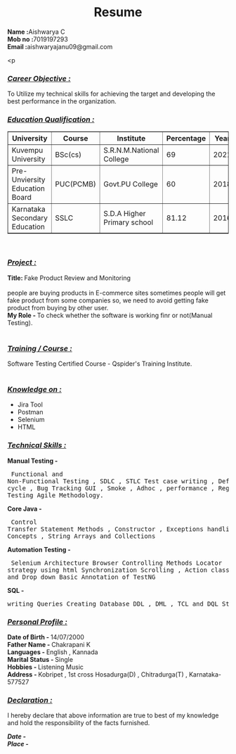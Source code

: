 <p>
<h1 align="center">Resume</h1></p>
<p><b>Name :</b>Aishwarya C <br>
    <b>Mob no :</b>7019197293 <br>
    <b>Email :</b>aishwaryajanu09@gmail.com
</p>

<p<div><h3><b><i><u>Career Objective :</u></i></b></h3>
    To Utilize my technical skills for achieving the target and developing the best performance in the organization. <br>
    </div>
    <div>
    <h3><b><i><u>Education Qualification :</u></i></b></h3>
    <table border="1">
        <tr><th>University </th>
            <th>Course</th>
            <th>Institute</th>
            <th>Percentage</th>
            <th>Year</th>
        </tr>
        <tr>
            <td>Kuvempu University</td>
            <td>BSc(cs)</td>
            <td>S.R.N.M.National College</td>
            <td>69</td>
            <td>2021</td>
        </tr>
        <tr><td>Pre-Unviersity Education Board</td>
            <td>PUC(PCMB)</td>
            <td>Govt.PU College</td>
            <td>60</td>
            <td>2018</td>
        </tr>
        <tr><td>Karnataka Secondary Education</td>
            <td>SSLC</td>
            <td>S.D.A Higher Primary school</td>
            <td>81.12</td>
            <td>2016</td>
        </tr>
        </tr>
    </table></div><br>
    <div>
       <h3><b><i><u>Project :</u></i></b></h3>
        <b>Title: </b>Fake Product Review and Monitoring<br><br>
        people are buying products in E-commerce sites sometimes people will get fake product from some companies so, we need to avoid getting fake product from buying by other user.
        <br>
        <b>My Role - </b>To check whether the software is working finr or not(Manual Testing).
    </div><br>
    <div>
       <h3> <b><i><u>Training / Course :</u></i></b></h3>
        Software Testing Certified Course - Qspider's Training Institute.
    </div><br>
    <div>
        <h3><b><u><i>Knowledge on :</i></u></b></h3>
        <ul type="i">
            <li>Jira Tool</li>
            <li>Postman</li>
            <li>Selenium</li>
            <li>HTML</li>
        </ul>
    </div>
    <div>
        <h3><u><i>Technical Skills :</i></u></h3>
        <b>Manual Testing - </b>
        <pre>
            Functional and Non-Functional Testing , SDLC , STLC
            Test case writing , Defect life cycle , Bug Tracking 
            GUI , Smoke , Adhoc , performance , Regression Testing
            Agile Methodology.
        </pre>
        <b>Core Java - </b>
        <pre>
            Control Transfer Statement
            Methods , Constructor , Exceptions handling
            OOP's Concepts , String 
            Arrays and Collections
        </pre>
        <b>Automation Testing - </b>
        <pre>
            Selenium Architecture
            Browser Controlling Methods
            Locator strategy using html 
            Synchronization
            Scrolling , Action class , Pop-up and Drop down
            Basic Annotation of TestNG 
        </pre>
        <b>SQL - </b>
        <pre>
            writing Queries
            Creating Database
            DDL , DML , TCL and DQL Statements
        </pre>
    </div>
</p>

<div><p>
    <h3><u><i>Personal Profile : </i></u></h3>
    <b>Date of Birth - </b>14/07/2000 <br>
    <b>Father Name - </b>Chakrapani K <br>
    <b>Languages - </b>English , Kannada <br>
    <b>Marital Status - </b>Single <br>
    <b>Hobbies - </b>Listening Music <br>
    <b>Address - </b>Kobripet , 1st cross Hosadurga(D) , Chitradurga(T) , Karnataka-577527 <br>
</p></div>
<div><p><h3><u><i>Declaration :</i></u></h3>
    I hereby declare that above information are true to best of my knowledge and hold the responsibility of the facts furnished.
</p>
<b><i>Date - </i></b><br>
<b><i>Place - </i></b>
</div>
